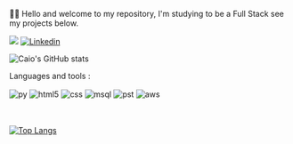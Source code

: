 👋🏽 Hello and welcome to my repository, I'm studying to be a Full Stack see my projects below.

<a href="mailto:henriquerocha.dev@gmail.com"><img src="https://camo.githubusercontent.com/927d6b3961fa048ff7303daf291cb5869dfa25018997cf8c1373c2f6a85b1458/68747470733a2f2f696d672e736869656c64732e696f2f62616467652f2d476d61696c2d2532333333333f7374796c653d666f722d7468652d6261646765266c6f676f3d676d61696c266c6f676f436f6c6f723d7768697465" data-canonical-src="https://img.shields.io/badge/-Gmail-%23333?style=for-the-badge&amp;logo=gmail&amp;logoColor=white" style="max-width: 100%;"></a>
[![Linkedin](https://img.shields.io/badge/LinkedIn-0077B5?style=for-the-badge&logo=linkedin&logoColor=white)](https://www.linkedin.com/in/Henriquedev0/)

![Caio's GitHub stats](https://github-readme-stats.vercel.app/api?username=Henriquedev0&show_icons=true&theme=dracula&count_private=true)

Languages and tools :

<div style="display: inline_block">

  <img align="center" alt="py" src="https://img.shields.io/badge/Python-14354C?style=for-the-badge&logo=python&logoColor=white" /> 
  <img align="center" alt="html5" src="https://img.shields.io/badge/HTML5-E34F26?style=for-the-badge&logo=html5&logoColor=white" />
  <img align="center" alt="css" src="https://img.shields.io/badge/CSS3-1572B6?style=for-the-badge&logo=css3&logoColor=white" /> 
  <img align="center" alt="msql" src="https://img.shields.io/badge/MySQL-005C84?style=for-the-badge&logo=mysql&logoColor=white" />
  <img align="center" alt="pst" src="https://img.shields.io/badge/PostgreSQL-316192?style=for-the-badge&logo=postgresql&logoColor=white" />
  <img align="center" alt="aws" src="https://img.shields.io/badge/Amazon_AWS-232F3E?style=for-the-badge&logo=amazon-aws&logoColor=white" />
</div><br/>
<div> 



   
    
<div>

<br/>[![Top Langs](https://github-readme-stats.vercel.app/api/top-langs/?username=henriquedev0)](https://github.com/henriquedev0/github-readme-stats)<br/>

</div>
